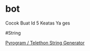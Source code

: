 # bot

Cocok Buat Id 5 Keatas Ya ges

#String

[Pyrogram / Telethon String Generator](https://tg://user?id=5335343977)
